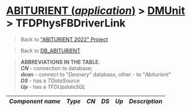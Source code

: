 # [ABITURIENT (*application*)](../../app_abiturient_2022.md) > [DMUnit](../DMUnit.md) > TFDPhysFBDriverLink

> Back to ["ABITURIENT 2022" Project](/README.md)

> Back to [DB_ABITURIENT](../../../db/db_abiturient_2022.md)

> **ABBREVIATIONS IN THE TABLE**:</br>
> ***CN*** - connection to database;</br>
> ***dean*** - connect to "*Deanery*" database, other - to "*Abiturient*"</br>
> ***DS*** - has a *TDataSource*</br>
> ***Up*** - has a *TFDUpdateSQL*  

|                       *Component name* |    *Type*   | *CN* | *DS* | *Up* | *Description*    |
|---------------------------------------:|:-----------:|:----:|:----:|:----:|:-----------------|